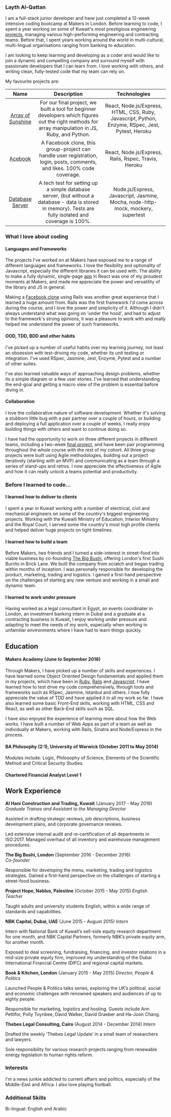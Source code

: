 ### Layth Al-Qattan

I am a full-stack junior developer and have just completed a 12-week intensive coding bootcamp at Makers in London. Before learning to code, I spent a year working on some of Kuwait's most prestigious engineering [projects](http://www.alhani.com/), managing various high-performing engineering and contracting teams. Before that, I spent years working around the world in multi-cultural, multi-lingual organisations ranging from banking to education. 

I am looking to keep learning and developing as a coder and would like to join a dynamic and compelling company and surround myself with passionate developers that I can learn from. I love working with others, and writing clean, fully-tested code that my team can rely on.

My favourite projects are:

|Name        |Description|Technologies|
|:------------:|:-----------:|:------------:|
|[Array of Sunshine](https://github.com/laythq/array_of_sunshine)|For our final project, we built a tool for beginner developers which figures out the right methods for array manipulation in JS, Ruby, and Python.|React, Node.js/Express, HTML, CSS, Ruby, Javascript, Python, Enzyme, RSpec, Jest, Pytest, Heroku|
|[Acebook](https://github.com/laythq/acebook-nice-team)|A Facebook clone, this group-project can handle user registration, login, posts, comments, and likes. 100% code coverage.|React, Node.js/Express, Rails, Rspec, Travis, Heroku|
|[Database Server](https://github.com/laythq/database-server-tech-test)| A tech test for setting up a simple database server, (but without a database - data is stored in memory). Tests are fully isolated and coverage is 100%.|Node.js/Express, Javascript, Jasmine, Mocha, node-http-mock, mockery, supertest|

### What I love about coding

#### Languages and Frameworks

The projects I've worked on at Makers have exposed me to a range of different languages and frameworks. I love the flexibility and optionality of Javascript, especially the different libraries it can be used with. The ability to make a fully dynamic, single-page [app](https://github.com/laythq/array_of_sunshine) in React was one of my proudest moments at Makers, and made me appreciate the power and versatility of the library and JS in general. 

Making a [Facebook clone](https://github.com/laythq/acebook-nice-team) using Rails was another great experience that I learned a huge amount from. Rails was the first framework I'd come across during the course, and I love the power and simplicity of it. Although I didn't always understand what was going on 'under the hood', and had to adjust to the framework's strong opinions, it was a pleasure to work with and really helped me understand the power of such frameworks.

#### OOD, TDD, BDD and other habits

I've picked up a number of useful habits over my learning journey, not least an obsession with test-driving my code, whether its unit testing or integration. I've used RSpec, Jasmine, Jest, Enzyme, Pytest and a number of other suites.

I've also learned valuable ways of approaching design problems, whether its a simple diagram or a few user stories. I've learned that understanding the end-goal and getting a macro view of the problem is essential before diving in.

#### Collaboration

I love the collaborative nature of software development. Whether it's solving a stubborn little bug with a pair partner over a couple of hours, or building and deploying a full application over a couple of weeks, I really enjoy building things with others and want to continue doing so. 

I have had the opportunity to work on three different projects in different teams, including a two-week [final project](https://github.com/laythq/array_of_sunshine), and have been pair programming throughout the whole course with the rest of my cohort. All three group projects were built using Agile methodologies, building out a project iteratively (starting with an MVP) and communicating as a team through a series of stand-ups and retros. I now appreciate the effectiveness of Agile and how it can really unlock a teams potential and productivity.

### Before I learned to code...

#### I learned how to deliver to clients

I spent a year in Kuwait working with a number of electrical, civil and mechanical engineers on some of the country's biggest engineering projects. Working with the Kuwaiti Ministry of Education, Interior Ministry and the Royal Court, I served some the country's most high profile clients and helped deliver huge projects on tight timelines.

#### I learned how to build a team

Before Makers, two friends and I turned a side-interest in street-food into viable business by co-founding [The Big Bushi](https://www.instagram.com/thebigbushi/?hl=en), offering London's first Sushi Burrito in Brick Lane. We built the company from scratch and began trading within months of inception. I was personally responsible for developing the product, marketing, trading and logistics. I gained a first-hand perspective on the challenges of starting any new venture and working in a small and dynamic team.

#### I learned to work under pressure

Having worked as a legal consultant in Egypt, an events coordinater in London, an investment banking intern in Dubai and a graduate at a contracting business in Kuwait, I enjoy working under pressure and adapting to meet the needs of my work, especially when working in unfamiliar environments where I have had to learn things quickly. 

## Education

#### Makers Academy (June to September 2018)

Through Makers, I have picked up a number of skills and experiences. I have learned some Object Oriented Design fundamentals and applied them in my projects, which have been in [Ruby](https://github.com/laythq/MakersBnB), [Rails](https://github.com/laythq/acebook-nice-team) and [Javascript](https://github.com/laythq/NotesApp). I have learned how to test drive my code comprehensively, through tools and frameworks such as RSpec, Jasmine, Istanbul and others. I now fully appreciate the value of TDD and have applied it in all my work so far. I have also learned some basic Front-End skills, working with HTML, CSS and React, as well as other Back-End skills such as SQL. 

I have also enjoyed the experience of learning more about how the Web works. I have built a number of Web Apps as part of a team as well as individually at Makers, working with Rails, Sinatra and Node/Express in the process. 

#### BA Philosophy (2:1), University of Warwick (October 2011 to May 2014)

Modules include: Logic, Philosophy of Science, Elements of the Scientific Method and Critical Security Studies.

#### Chartered Financial Analyst Level 1

## Work Experience

**Al Hani Construction and Trading, Kuwait** (January 2017 - May 2018)    
*Graduate Trainee and Assistant to the Managing Director*

Assisted in drafting strategic reviews, job descriptions, business development plans, and corporate governance reviews.

Led extensive internal audit and re-certification of all departments in ISO:2017. Managed overhaul of all inventory and warehouse management procedures.

**The Big Bushi, London** (September 2016 - December 2016)   
*Co-founder*

Responsible for developing the menu, marketing, trading and logistics strategies. Gained a first-hand
perspective on the challenges of starting a street-food business.

**Project Hope, Nablus, Palestine** (October 2015 - May 2015)
*English Teacher*

Taught adults and university students English, within a wide range of standards and capabilities.

**NBK Capital, Dubai, UAE** (June 2015 - August 2015)
*Intern*

Intern with National Bank of Kuwait’s sell-side equity research department for one month, and NBK Capital Partners, formerly NBK’s private equity arm, for another month.

Exposed to deal screening, fundraising, financing, and investor relations in a mid-size private equity firm, improved my understanding of the Dubai International Financial Centre (DIFC) and regional capital markets.

**Book & Kitchen, London** (January 2015 - May 2015)
*Director, People & Politics*

Launched People & Politics talks series, exploring the UK’s political, social and economic challenges with renowned speakers and audiences of up to eighty people.

Responsible for marketing, logistics and hosting. Guests include Ann Pettifor, Polly Toynbee, David Walker, David Graeber and Ha-Joon Chang.

**Thebes Legal Consulting, Cairo** (August 2014 - December 2014)
*Intern*

Drafted the weekly ‘Thebes Legal Update’ in a small team of researchers and lawyers.

Sole responsibility for various research projects ranging from renewable energy legislation to human rights reform.

### Interests

I'm a news junkie addicted to current affairs and politics, especially of the Middle-East and Africa. I also love playing football. 

### Additional Skills

Bi-lingual: English and Arabic
